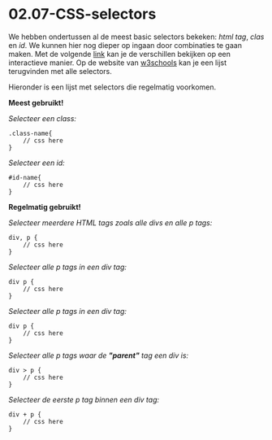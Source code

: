 <link rel="stylesheet" href="../../templates/main.css"></link>

# 02.07-CSS-selectors
We hebben ondertussen al de meest basic selectors bekeken: *html tag*, *clas* en *id*. We kunnen hier nog dieper op ingaan door combinaties te gaan maken. Met de volgende [link](https://www.w3schools.com/cssref/trysel.asp) kan je de verschillen bekijken op een interactieve manier. Op de website van [w3schools](https://www.w3schools.com/cssref/css_selectors.asp) kan je een lijst terugvinden met alle selectors.

Hieronder is een lijst met selectors die regelmatig voorkomen.

**Meest gebruikt!**

*Selecteer een class:*
```
.class-name{
    // css here
}
```

*Selecteer een id:*
```
#id-name{
    // css here
}
```

**Regelmatig gebruikt!**

*Selecteer meerdere HTML tags zoals alle divs en alle p tags:*
```
div, p {
    // css here
}
```

*Selecteer alle p tags in een div tag:*
```
div p {
    // css here
}
```

<div style='page-break-after: always;'></div>

*Selecteer alle p tags in een div tag:*
```
div p {
    // css here
}
```

*Selecteer alle p tags waar de **"parent"** tag een div is:*
```
div > p {
    // css here
}
```

*Selecteer de eerste p tag binnen een div tag:*
```
div + p {
    // css here
}
```